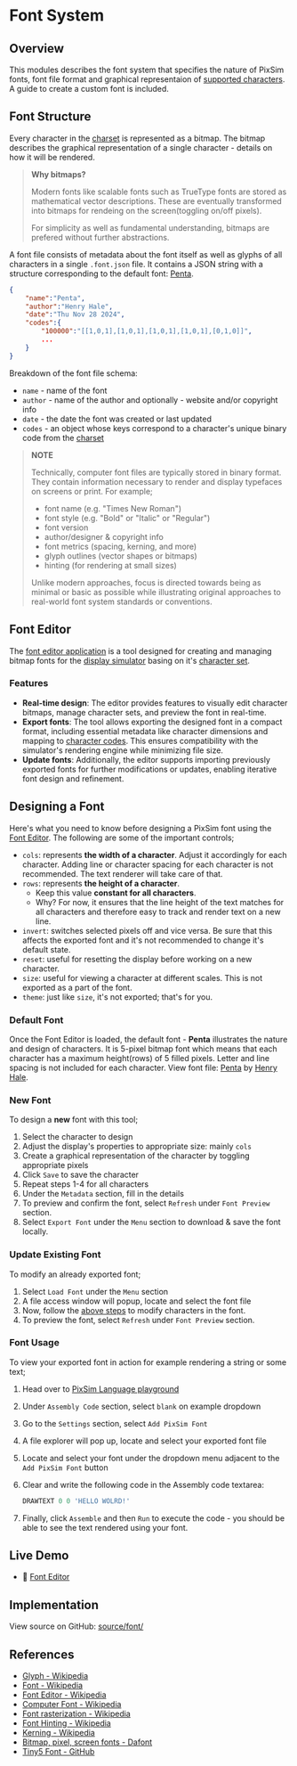 # Font System

## Overview

This modules describes the font system that specifies the nature of PixSim
fonts, font file format and graphical representaion of
[supported characters](./charset.md#character-set). A guide to create a custom
font is included.

## Font Structure

Every character in the [charset](./charset.md#character-set) is represented as a
bitmap. The bitmap describes the graphical representation of a single
character - details on how it will be rendered.

> **Why bitmaps?**
>
> Modern fonts like scalable fonts such as TrueType fonts are stored as
> mathematical vector descriptions. These are eventually transformed into
> bitmaps for rendeing on the screen(toggling on/off pixels).
>
> For simplicity as well as fundamental understanding, bitmaps are prefered
> without further abstractions.

A font file consists of metadata about the font itself as well as glyphs of all
characters in a single `.font.json` file. It contains a JSON string with a
structure corresponding to the default font:
[Penta](https://github.com/henryhale/pixsim/blob/master//source/font/files/Penta.font.json).

```json
{
	"name":"Penta",
	"author":"Henry Hale",
	"date":"Thu Nov 28 2024",
	"codes":{
		"100000":"[[1,0,1],[1,0,1],[1,0,1],[1,0,1],[0,1,0]]",
		...
	}
}
```

Breakdown of the font file schema:

-   `name` - name of the font
-   `author` - name of the author and optionally - website and/or copyright info
-   `date` - the date the font was created or last updated
-   `codes` - an object whose keys correspond to a character's unique binary
    code from the [charset](./charset.md#character-set)

> **NOTE**
>
> Technically, computer font files are typically stored in binary format. They
> contain information necessary to render and display typefaces on screens or
> print. For example;
>
> -   font name (e.g. "Times New Roman")
> -   font style (e.g. "Bold" or "Italic" or "Regular")
> -   font version
> -   author/designer & copyright info
> -   font metrics (spacing, kerning, and more)
> -   glyph outlines (vector shapes or bitmaps)
> -   hinting (for rendering at small sizes)
>
> Unlike modern approaches, focus is directed towards being as minimal or basic
> as possible while illustrating original approaches to real-world font system
> standards or conventions.

## Font Editor

The [font editor application](../app/font.html) is a tool designed for creating
and managing bitmap fonts for the [display simulator](../app/display.html)
basing on it's [character set](./charset.md).

### Features

-   **Real-time design**: The editor provides features to visually edit
    character bitmaps, manage character sets, and preview the font in real-time.
-   **Export fonts**: The tool allows exporting the designed font in a compact
    format, including essential metadata like character dimensions and mapping
    to [character codes](./charset.md#character-codes). This ensures
    compatibility with the simulator's rendering engine while minimizing file
    size.
-   **Update fonts**: Additionally, the editor supports importing previously
    exported fonts for further modifications or updates, enabling iterative font
    design and refinement.

## Designing a Font

Here's what you need to know before designing a PixSim font using the
[Font Editor](../app/font.html). The following are some of the important
controls;

-   `cols`: represents **the width of a character**. Adjust it accordingly for
    each character. Adding line or character spacing for each character is not
    recommended. The text renderer will take care of that.
-   `rows`: represents **the height of a character**.
    -   Keep this value **constant for all characters**.
    -   Why? For now, it ensures that the line height of the text matches for
        all characters and therefore easy to track and render text on a new
        line.
-   `invert`: switches selected pixels off and vice versa. Be sure that this
    affects the exported font and it's not recommended to change it's default
    state.
-   `reset`: useful for resetting the display before working on a new character.
-   `size`: useful for viewing a character at different scales. This is not
    exported as a part of the font.
-   `theme`: just like `size`, it's not exported; that's for you.

### Default Font

Once the Font Editor is loaded, the default font - **Penta** illustrates the
nature and design of characters. It is 5-pixel bitmap font which means that each
character has a maximum height(rows) of 5 filled pixels. Letter and line spacing
is not included for each character. View font file:
[Penta](https://github.com/henryhale/pixsim/blob/master//source/font/files/Penta.font.json)
by [Henry Hale](https://github.com/henryhale).

### New Font

To design a **new** font with this tool;

1. Select the character to design
2. Adjust the display's properties to appropriate size: mainly `cols`
3. Create a graphical representation of the character by toggling appropriate
   pixels
4. Click `Save` to save the character
5. Repeat steps 1-4 for all characters
6. Under the `Metadata` section, fill in the details
7. To preview and confirm the font, select `Refresh` under `Font Preview`
   section.
8. Select `Export Font` under the `Menu` section to download & save the font
   locally.

### Update Existing Font

To modify an already exported font;

1. Select `Load Font` under the `Menu` section
2. A file access window will popup, locate and select the font file
3. Now, follow the [above steps](#new-font) to modify characters in the font.
4. To preview the font, select `Refresh` under `Font Preview` section.

### Font Usage

To view your exported font in action for example rendering a string or some
text;

1. Head over to <a target="_blank" href="./index.html">PixSim Language
   playground</a>
2. Under `Assembly Code` section, select `blank` on example dropdown
3. Go to the `Settings` section, select `Add PixSim Font`
4. A file explorer will pop up, locate and select your exported font file
5. Locate and select your font under the dropdown menu adjacent to the
   `Add PixSim Font` button
6. Clear and write the following code in the Assembly code textarea:

    ```asm
    DRAWTEXT 0 0 'HELLO WOLRD!'
    ```

7. Finally, click `Assemble` and then `Run` to execute the code - you should be
   able to see the text rendered using your font.

## Live Demo

-   🚀 [Font Editor](../demo/font.md)

## Implementation

View source on GitHub:
[source/font/](https://github.com/henryhale/pixsim/blob/master/source/font/)

## References

-   [Glyph - Wikipedia](https://wikipedia.org/wiki/Glyph)
-   [Font - Wikipedia](https://wikipedia.org/wiki/Font)
-   [Font Editor - Wikipedia](https://wikipedia.org/wiki/Font_editor)
-   [Computer Font - Wikipedia](https://wikipedia.org/wiki/Computer_font)
-   [Font rasterization - Wikipedia](https://wikipedia.org/wiki/Font_rasterization)
-   [Font Hinting - Wikipedia](https://wikipedia.org/wiki/Font_hinting)
-   [Kerning - Wikipedia](https://wikipedia.org/wiki/Kerning)
-   [Bitmap, pixel, screen fonts - Dafont](https://www.dafont.com/bitmap.php)
-   [Tiny5 Font - GitHub](https://github.com/Gissio/font_tiny5)
